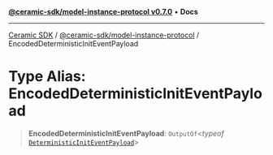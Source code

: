 [**@ceramic-sdk/model-instance-protocol v0.7.0**](../README.md) • **Docs**

***

[Ceramic SDK](../../../README.md) / [@ceramic-sdk/model-instance-protocol](../README.md) / EncodedDeterministicInitEventPayload

# Type Alias: EncodedDeterministicInitEventPayload

> **EncodedDeterministicInitEventPayload**: `OutputOf`\<*typeof* [`DeterministicInitEventPayload`](../variables/DeterministicInitEventPayload.md)\>
